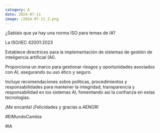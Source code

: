 ```yaml
--- 
category: A 
date: 2024-07-11 
image: /2024-07-11_2.png 
--- 
```


¿Sabíais que ya hay una norma ISO para temas de IA?

La ISO/IEC 42001:2023 

Establece directrices para la implementación de sistemas de gestión de inteligencia artificial (AI). 

Proporciona un marco para gestionar riesgos y oportunidades asociados con AI, asegurando su uso ético y seguro. 

Incluye recomendaciones sobre políticas, procedimientos y responsabilidades para mantener la integridad, transparencia y responsabilidad en los sistemas AI, fomentando así la confianza en estas tecnologías.

¡Me encanta! ¡Felicidades y gracias a AENOR!

#ElMundoCambia

#IA